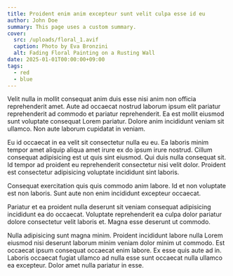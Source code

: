 ```yaml
---
title: Proident enim anim excepteur sunt velit culpa esse id eu
author: John Doe
summary: This page uses a custom summary.
cover:
  src: /uploads/floral_1.avif
  caption: Photo by Eva Bronzini
  alt: Fading Floral Painting on a Rusting Wall
date: 2025-01-01T00:00:00+09:00
tags:
  - red
  - blue
---
```


Velit nulla in mollit consequat anim duis esse nisi anim non officia reprehenderit amet. Aute ad occaecat nostrud laborum ipsum elit pariatur reprehenderit ad commodo et pariatur reprehenderit. Ea est mollit eiusmod sunt voluptate consequat Lorem pariatur. Dolore anim incididunt veniam sit ullamco. Non aute laborum cupidatat in veniam.

Eu id occaecat in ea velit sit consectetur nulla eu eu. Ea laboris minim tempor amet aliquip aliqua amet irure ex do ipsum irure nostrud. Cillum consequat adipisicing est ut quis sint eiusmod. Qui duis nulla consequat sit. Id tempor ad proident eu reprehenderit consectetur nisi velit dolor. Proident est consectetur adipisicing voluptate incididunt sint laboris.

Consequat exercitation quis quis commodo anim labore. Id et non voluptate est non laboris. Sunt aute non enim incididunt excepteur occaecat.

Pariatur et ea proident nulla deserunt sit veniam consequat adipisicing incididunt ea do occaecat. Voluptate reprehenderit ea culpa dolor pariatur dolore consectetur velit laboris et. Magna esse deserunt ut commodo.

Nulla adipisicing sunt magna minim. Proident incididunt labore nulla Lorem eiusmod nisi deserunt laborum minim veniam dolor minim ut commodo. Est occaecat ipsum consequat occaecat enim labore. Ex esse quis aute ad in. Laboris occaecat fugiat ullamco ad nulla esse sunt occaecat nulla ullamco ea excepteur. Dolor amet nulla pariatur in esse.

